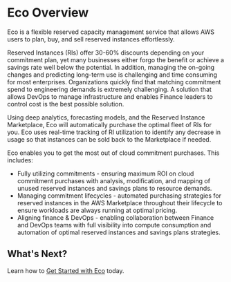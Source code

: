 # Eco Overview

Eco is a flexible reserved capacity management service that allows AWS users to plan, buy, and sell reserved instances effortlessly.

Reserved Instances (RIs) offer 30-60% discounts depending on your commitment plan, yet many businesses either forgo the benefit or achieve a savings rate well below the potential. In addition, managing the on-going changes and predicting long-term use is challenging and time consuming for most enterprises. Organizations quickly find that matching commitment spend to engineering demands is extremely challenging. A solution that allows DevOps to manage infrastructure and enables Finance leaders to control cost is the best possible solution.

Using deep analytics, forecasting models, and the Reserved Instance Marketplace, Eco will automatically purchase the optimal fleet of RIs for you. Eco uses real-time tracking of RI utilization to identify any decrease in usage so that instances can be sold back to the Marketplace if needed.

Eco enables you to get the most out of cloud commitment purchases. This includes:

- Fully utilizing commitments - ensuring maximum ROI on cloud commitment purchases with analysis, modification, and mapping of unused reserved instances and savings plans to resource demands.
- Managing commitment lifecycles - automated purchasing strategies for reserved instances in the AWS Marketplace throughout their lifecycle to ensure workloads are always running at optimal pricing.
- Aligning finance & DevOps - enabling collaboration between Finance and DevOps teams with full visibility into compute consumption and automation of optimal reserved instances and savings plans strategies.

## What's Next?

Learn how to [Get Started with Eco](eco/getting-started/) today.
